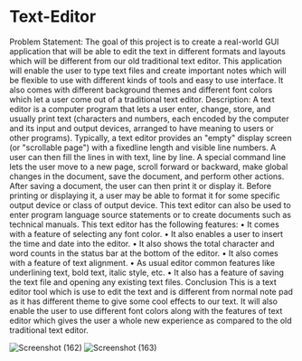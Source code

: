 # Text-Editor
Problem Statement:
The goal of this project is to create a real-world GUI application that will be
able to edit the text in different formats and layouts which will be different
from our old traditional text editor. This application will enable the user to
type text files and create important notes which will be flexible to use with
different kinds of tools and easy to use interface. It also comes with different
background themes and different font colors which let a user come out of a
traditional text editor.
Description:
A text editor is a computer program that lets a user enter, change, store, and usually
print text (characters and numbers, each encoded by the computer and its input and
output devices, arranged to have meaning to users or other programs). Typically, a
text editor provides an "empty" display screen (or "scrollable page") with a fixedline length and visible line numbers. A user can then fill the lines in with text, line
by line. A special command line lets the user move to a new page, scroll forward or
backward, make global changes in the document, save the document, and perform
other actions. After saving a document, the user can then print it or display it.
Before printing or displaying it, a user may be able to format it for some specific
output device or class of output device. This text editor can also be used to enter
program language source statements or to create documents such as technical
manuals. This text editor has the following features:
• It comes with a feature of selecting any font color.
• It also enables a user to insert the time and date into the editor.
• It also shows the total character and word counts in the status bar at the bottom
of the editor.
• It also comes with a feature of text alignment.
• As usual editor common features like underlining text, bold text, italic style,
etc.
• It also has a feature of saving the text file and opening any existing text files.
Conclusion
This is a text editor tool which is use to edit the text and is different
from normal note pad as it has different theme to give some cool effects
to our text.
It will also enable the user to use different font colors along with the
features of text editor which gives the user a whole new experience as
compared to the old traditional text editor.


![Screenshot (162)](https://user-images.githubusercontent.com/99782520/219855641-b89f8636-476d-4703-b7c0-18fedabe4598.png)
![Screenshot (163)](https://user-images.githubusercontent.com/99782520/219855653-efcc076b-6c46-4f4c-bb0f-d2fe4e403317.png)




